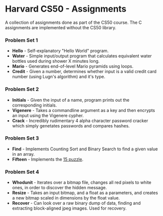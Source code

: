 # Harvard CS50 - Assignments
A collection of assignments done as part of the CS50 course. The C assignments are implemented without the CS50 library.

### Problem Set 1
* **Hello** - Self-explanatory "Hello World" program.
* **Water** - Simple input/output program that calculates equivalent water bottles used during shower X minutes long.
* **Mario** - Generates end-of-level Mario pyramids using loops.
* **Credit** - Given a number, determines whether input is a valid credit card number (using Lugn's algorithm) and it's type.

### Problem Set 2
* **Initials** -  Given the input of a name, program prints out the corresponding initials.
* **Vigenere** - Takes a commandline argument as a key and then encrypts an input using the Vigenere cypher.
* **Crack** - Incredibly rudimentary 4 alpha character password cracker which simply genetates passwords and compares hashes.

### Problem Set 3
* **Find** -  Implements Counting Sort and Binary Search to find a given value in an array.
* **Fifteen** - Implements the [15 puzzle](https://en.wikipedia.org/wiki/15_puzzle).

### Problem Set 4
* **Whodunit** - Iterates over a bitmap file, changes all red pixels to white ones, in order to discover the hidden message.
* **Resize** - Takes an input bitmap, and a float as a parameters, and creates a new bitmap scaled in dimensions by the float value.
* **Recover** - Can look over a raw binary dump of data, finding and extracting block-aligned jpeg images. Used for recovery.

